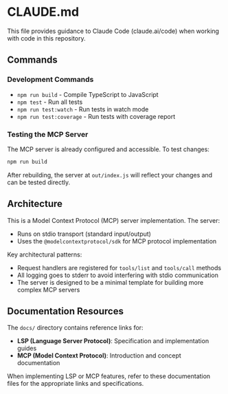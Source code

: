 # CLAUDE.md

This file provides guidance to Claude Code (claude.ai/code) when working with code in this repository.

## Commands

### Development Commands

- `npm run build` - Compile TypeScript to JavaScript
- `npm test` - Run all tests
- `npm run test:watch` - Run tests in watch mode
- `npm run test:coverage` - Run tests with coverage report

### Testing the MCP Server

The MCP server is already configured and accessible. To test changes:

```bash
npm run build
```

After rebuilding, the server at `out/index.js` will reflect your changes and can be tested directly.

## Architecture

This is a Model Context Protocol (MCP) server implementation. The server:

- Runs on stdio transport (standard input/output)
- Uses the `@modelcontextprotocol/sdk` for MCP protocol implementation

Key architectural patterns:
- Request handlers are registered for `tools/list` and `tools/call` methods
- All logging goes to stderr to avoid interfering with stdio communication
- The server is designed to be a minimal template for building more complex MCP servers

## Documentation Resources

The `docs/` directory contains reference links for:
- **LSP (Language Server Protocol)**: Specification and implementation guides
- **MCP (Model Context Protocol)**: Introduction and concept documentation

When implementing LSP or MCP features, refer to these documentation files for the appropriate links and specifications.
